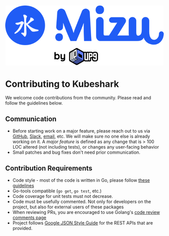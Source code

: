 ![Kubeshark: The API Traffic Viewer for Kubernetes](../assets/kubeshark-logo.svg)

# Contributing to Kubeshark

We welcome code contributions from the community.
Please read and follow the guidelines below.

## Communication

* Before starting work on a major feature, please reach out to us via [GitHub](https://github.com/up9inc/kubeshark), [Slack](https://join.slack.com/share/zt-u6bbs3pg-X1zhQOXOH0yEoqILgH~csw), [email](mailto:kubeshark@up9.com), etc. We will make sure no one else is already working on it. A _major feature_ is defined as any change that is > 100 LOC altered (not including tests), or changes any user-facing behavior
* Small patches and bug fixes don't need prior communication.

## Contribution Requirements

* Code style - most of the code is written in Go, please follow [these guidelines](https://golang.org/doc/effective_go)
* Go-tools compatible (`go get`, `go test`, etc.)
* Code coverage for unit tests must not decrease.
* Code must be usefully commented. Not only for developers on the project, but also for external users of these packages
* When reviewing PRs, you are encouraged to use Golang's [code review comments page](https://github.com/golang/go/wiki/CodeReviewComments)
* Project follows [Google JSON Style Guide](https://google.github.io/styleguide/jsoncstyleguide.xml) for the REST APIs that are provided.
